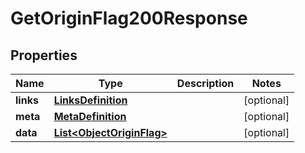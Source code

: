 

# GetOriginFlag200Response


## Properties

| Name | Type | Description | Notes |
|------------ | ------------- | ------------- | -------------|
|**links** | [**LinksDefinition**](LinksDefinition.md) |  |  [optional] |
|**meta** | [**MetaDefinition**](MetaDefinition.md) |  |  [optional] |
|**data** | [**List&lt;ObjectOriginFlag&gt;**](ObjectOriginFlag.md) |  |  [optional] |



